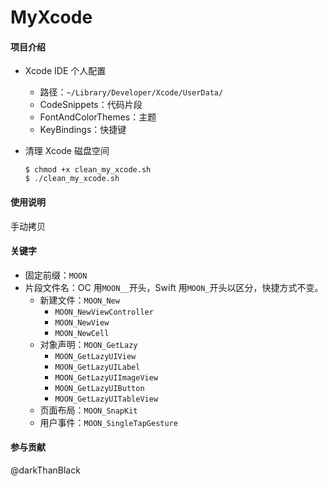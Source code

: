 # MyXcode

#### 项目介绍
* Xcode IDE 个人配置
  * 路径：``~/Library/Developer/Xcode/UserData/``
  * CodeSnippets：代码片段
  * FontAndColorThemes：主题
  * KeyBindings：快捷键

* 清理 Xcode 磁盘空间

  ```shell
  $ chmod +x clean_my_xcode.sh
  $ ./clean_my_xcode.sh
  ```

#### 使用说明

手动拷贝

#### 关键字

* 固定前缀：``MOON``
* 片段文件名：OC 用``MOON__``开头，Swift 用``MOON_``开头以区分，快捷方式不变。
  * 新建文件：``MOON_New``
    * ``MOON_NewViewController``
    * ``MOON_NewView``
    * ``MOON_NewCell``
  * 对象声明：``MOON_GetLazy``
    * ``MOON_GetLazyUIView``
    * ``MOON_GetLazyUILabel``
    * ``MOON_GetLazyUIImageView``
    * ``MOON_GetLazyUIButton``
    * ``MOON_GetLazyUITableView``
  * 页面布局：``MOON_SnapKit``
  * 用户事件：``MOON_SingleTapGesture``


#### 参与贡献

@darkThanBlack
